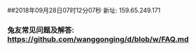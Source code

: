 ##2018年09月28日07时12分07秒 新址: 159.65.249.171
### 兔友常见问题及解答: https://github.com/wanggonging/d/blob/w/FAQ.md
